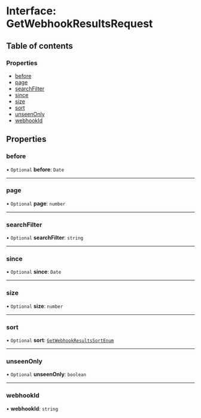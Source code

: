 # Interface: GetWebhookResultsRequest

## Table of contents

### Properties

- [before](GetWebhookResultsRequest.md#before)
- [page](GetWebhookResultsRequest.md#page)
- [searchFilter](GetWebhookResultsRequest.md#searchfilter)
- [since](GetWebhookResultsRequest.md#since)
- [size](GetWebhookResultsRequest.md#size)
- [sort](GetWebhookResultsRequest.md#sort)
- [unseenOnly](GetWebhookResultsRequest.md#unseenonly)
- [webhookId](GetWebhookResultsRequest.md#webhookid)

## Properties

### <a id="before" name="before"></a> before

• `Optional` **before**: `Date`

___

### <a id="page" name="page"></a> page

• `Optional` **page**: `number`

___

### <a id="searchfilter" name="searchfilter"></a> searchFilter

• `Optional` **searchFilter**: `string`

___

### <a id="since" name="since"></a> since

• `Optional` **since**: `Date`

___

### <a id="size" name="size"></a> size

• `Optional` **size**: `number`

___

### <a id="sort" name="sort"></a> sort

• `Optional` **sort**: [`GetWebhookResultsSortEnum`](../enums/GetWebhookResultsSortEnum.md)

___

### <a id="unseenonly" name="unseenonly"></a> unseenOnly

• `Optional` **unseenOnly**: `boolean`

___

### <a id="webhookid" name="webhookid"></a> webhookId

• **webhookId**: `string`
